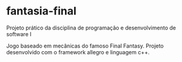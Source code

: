 # fantasia-final
Projeto prático da disciplina de programação e desenvolvimento de software I

Jogo baseado em mecânicas do famoso Final Fantasy. Projeto desenvolvido com o framework allegro
e linguagem c++.

